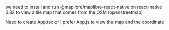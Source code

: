 
we need to install and run @maplibre/maplibre-react-native on react-native 0.82 to view a tile map that comes from the OSM (openstreetmap)


Need to create App.tsx or I prefer App.js  to view the map and the coordinate 



